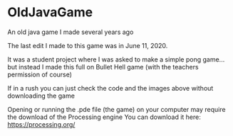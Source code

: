# OldJavaGame
An old java game I made several years ago

The last edit I made to this game was in June 11, 2020.

It was a student project where I was asked to make a simple pong game...
but instead I made this full on Bullet Hell game (with the teachers permission of course)

If in a rush you can just check the code and the images above without downloading the game

Opening or running the .pde file (the game) on your computer may require the download of the Processing engine
You can download it here: https://processing.org/
